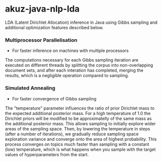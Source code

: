 akuz-java-nlp-lda
=================

LDA (Latent Dirichlet Allocation) inference in Java using Gibbs sampling 
and additional optimization features described below.

### Multiprocessor Parallelisation 

* For faster inference on machines with multiple processors

The computations necessary for each Gibbs sampling
iteration are executed on different threads by splitting
the corpus into non-overlapping document sets, and after
each interation has completed, merging the results, which
is a negligible operation compared to sampling.

### Simulated Annealing 

* For faster convergence of Gibbs sampling

The "temperature" parameter influences the ratio of prior
Dirichlet mass to the expected additional posterior mass. For a high 
temperature of 1.0 the Dirichlet priors will be modified 
to be approximatelly of the same mass as the additional
posterior mass. This allows sampling to initially explore
wider areas of the sampling space. Then, by lowering the 
temperature in steps (after a number of iterations), we 
gradually reduce sampling space exploration variance
and converge onto the area of highest probability.
This process converges on topics much faster than
sampling with a constant (low) temperature, which
is what happens when you sample with the target
values of hyperparameters from the start.

